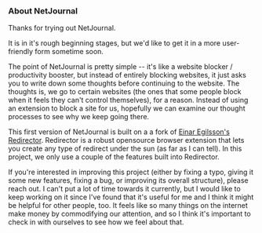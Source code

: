 ### About NetJournal

Thanks for trying out NetJournal.

It is in it's rough beginning stages, but we'd like to get it in a more user-friendly form sometime soon.

The point of NetJournal is pretty simple -- it's like a website blocker / productivity booster, but instead of entirely blocking websites, it just asks you to write down some thoughts before continuing to the website. The thoughts is, we go to certain websites (the ones that some people block when it feels they can't control themselves), for a reason. Instead of using an extension to block a site for us, hopefully we can examine our thought processes to see why we keep going there.

This first version of NetJournal is built on a a fork of [Einar Egilsson's](http://einaregilsson.com) [Redirector](http://github.com/einaregilsson/Redirector). Redirector is a robust opensource browser extension that lets you create any type of redirect under the sun (as far as I can tell). In this project, we only use a couple of the features built into Redirector.         

If you're interested in improving this project (either by fixing a typo, giving it some new features, fixing a bug, or improving its overall structure), please reach out. I can't put a lot of time towards it currently, but I would like to keep working on it since I've found that it's useful for me and I think it might be helpful for other people, too. It feels like so many things on the internet make money by commodifying our attention, and so I think it's important to check in with ourselves to see how we feel about that.


